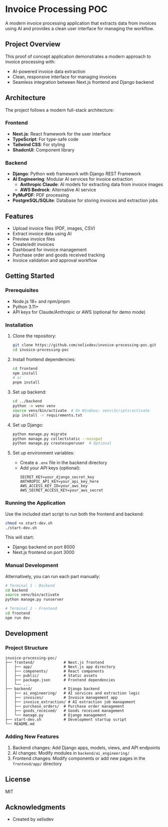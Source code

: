 # Invoice Processing POC

A modern invoice processing application that extracts data from invoices using AI and provides a clean user interface for managing the workflow.

## Project Overview

This proof of concept application demonstrates a modern approach to invoice processing with:

- AI-powered invoice data extraction
- Clean, responsive interface for managing invoices
- Seamless integration between Next.js frontend and Django backend

## Architecture

The project follows a modern full-stack architecture:

### Frontend

- **Next.js**: React framework for the user interface
- **TypeScript**: For type-safe code
- **Tailwind CSS**: For styling
- **ShadcnUI**: Component library

### Backend

- **Django**: Python web framework with Django REST Framework
- **AI Engineering**: Modular AI services for invoice extraction
  - **Anthropic Claude**: AI models for extracting data from invoice images
  - **AWS Bedrock**: Alternative AI service
- **PyMuPDF**: PDF processing
- **PostgreSQL/SQLite**: Database for storing invoices and extraction jobs

## Features

- Upload invoice files (PDF, images, CSV)
- Extract invoice data using AI
- Preview invoice files
- Create/edit invoices
- Dashboard for invoice management
- Purchase order and goods received tracking
- Invoice validation and approval workflow

## Getting Started

### Prerequisites

- Node.js 18+ and npm/pnpm
- Python 3.11+
- API keys for Claude/Anthropic or AWS (optional for demo mode)

### Installation

1. Clone the repository:

   ```bash
   git clone https://github.com/xelixdev/invoice-processing-poc.git
   cd invoice-processing-poc
   ```

2. Install frontend dependencies:

   ```bash
   cd frontend
   npm install
   # or
   pnpm install
   ```

3. Set up backend:

   ```bash
   cd ../backend
   python -m venv venv
   source venv/bin/activate  # On Windows: venv\Scripts\activate
   pip install -r requirements.txt
   ```

4. Set up Django:

   ```bash
   python manage.py migrate
   python manage.py collectstatic --noinput
   python manage.py createsuperuser  # Optional
   ```

5. Set up environment variables:
   - Create a `.env` file in the backend directory
   - Add your API keys (optional):
     ```
     SECRET_KEY=your_django_secret_key
     ANTHROPIC_API_KEY=your_api_key_here
     AWS_ACCESS_KEY_ID=your_aws_key
     AWS_SECRET_ACCESS_KEY=your_aws_secret
     ```

### Running the Application

Use the included start script to run both the frontend and backend:

```bash
chmod +x start-dev.sh
./start-dev.sh
```

This will start:

- Django backend on port 8000
- Next.js frontend on port 3000

### Manual Development

Alternatively, you can run each part manually:

```bash
# Terminal 1 - Backend
cd backend
source venv/bin/activate
python manage.py runserver

# Terminal 2 - Frontend
cd frontend
npm run dev
```

## Development

### Project Structure

```
invoice-processing-poc/
├── frontend/             # Next.js frontend
│   ├── app/              # Next.js app directory
│   ├── components/       # React components
│   ├── public/           # Static assets
│   ├── package.json      # Frontend dependencies
│   └── ...
├── backend/              # Django backend
│   ├── ai_engineering/   # AI services and extraction logic
│   ├── invoices/         # Invoice management app
│   ├── invoice_extraction/ # AI extraction job management
│   ├── purchase_orders/  # Purchase order management
│   ├── goods_received/   # Goods received management
│   └── manage.py         # Django management
├── start-dev.sh          # Development startup script
└── README.md
```

### Adding New Features

1. Backend changes: Add Django apps, models, views, and API endpoints
2. AI changes: Modify modules in `backend/ai_engineering/`
3. Frontend changes: Modify components or add new pages in the `frontend/app/` directory

## License

MIT

## Acknowledgments

- Created by xelixdev
